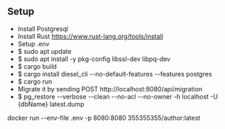 ## Setup
- Install Postgresql
- Install Rust https://www.rust-lang.org/tools/install
- Setup .env
- $ sudo apt update
- $ sudo apt install -y pkg-config libssl-dev libpq-dev
- $ cargo build
- $ cargo install diesel_cli --no-default-features --features postgres
- $ cargo run
- Migrate it by sending POST http://localhost:8080/api/migration
- $ pg_restore --verbose --clean --no-acl --no-owner -h localhost -U {dbName} latest.dump

 docker run --env-file .env -p 8080:8080 355355355/author:latest